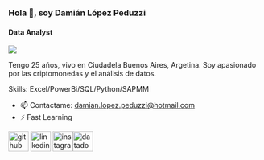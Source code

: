 ### Hola 👋, soy Damián López Peduzzi
#### Data Analyst
![](![image](https://github.com/pridegold/Damian/assets/116690423/60c6ddef-5d02-4939-b9aa-587897f56ba5)
)

Tengo 25 años, vivo en Ciudadela Buenos Aires, Argetina. 
Soy apasionado por las criptomonedas y el análisis de datos.

Skills: Excel/PowerBi/SQL/Python/SAPMM

- 📫 Contactame: damian.lopez.peduzzi@hotmail.com 
- ⚡ Fast Learning 


[<img src='https://cdn.jsdelivr.net/npm/simple-icons@3.0.1/icons/github.svg' alt='github' height='40'>](https://github.com/pridegold)  [<img src='https://cdn.jsdelivr.net/npm/simple-icons@3.0.1/icons/linkedin.svg' alt='linkedin' height='40'>](https://www.linkedin.com/in/dami%C3%A1n-ariel-l%C3%B3pez-peduzzi-47b2b015b/)  [<img src='https://cdn.jsdelivr.net/npm/simple-icons@3.0.1/icons/instagram.svg' alt='instagram' height='40'>](https://www.instagram.com/damiaanlopezp/)[<img src='https://cdn.jsdelivr.net/npm/simple-icons@3.0.1/icons/datadog.svg' alt='datadog' height='40'>](https://www.novypro.com/profile_projects/damian-ariellopez-peduzzi)  

